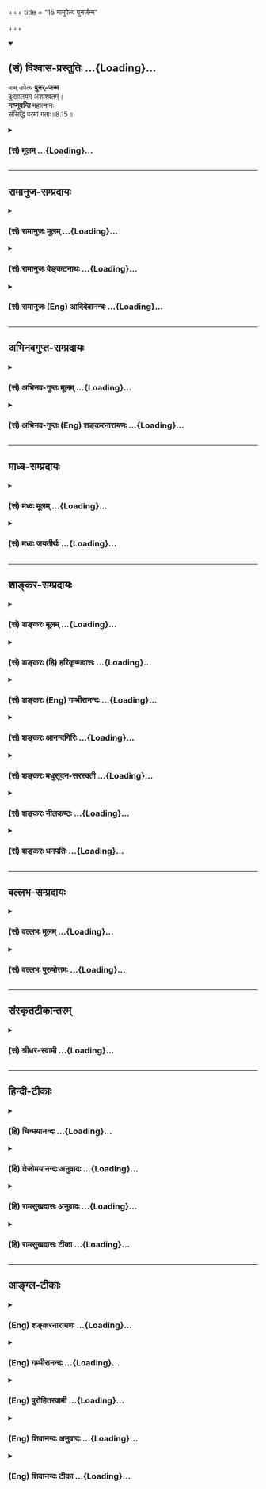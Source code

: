 +++
title = "15 मामुपेत्य पुनर्जन्म"

+++
<div class="js_include" newlevelforh1="2" title="(सं) विश्वास-प्रस्तुतिः" unfilled url="/mahAbhAratam/vyAsaH/shlokashaH/06-bhIShma-parva/03-bhagavad-gItA-parva/saMskRtam/vishvAsa-prastutiH/08_axara-para-brahma-yo/15_mAmupetya_punarja.md">
<details open><summary><h2>(सं) विश्वास-प्रस्तुतिः ...{Loading}...</h2></summary>

माम् उपेत्य **पुनर्-जन्म**  
दुःखालयम् अशाश्वतम्।  
**नाप्नुवन्ति** महात्मानः  
संसिद्धिं परमां गताः॥8.15॥
</details>
</div>
<div class="js_include collapsed" newlevelforh1="3" title="(सं) मूलम्" unfilled url="/mahAbhAratam/vyAsaH/shlokashaH/06-bhIShma-parva/03-bhagavad-gItA-parva/saMskRtam/mUlam/08_axara-para-brahma-yo/15_mAmupetya_punarja.md">
<details><summary><h3>(सं) मूलम् ...{Loading}...</h3></summary>

मामुपेत्य पुनर्जन्म दुःखालयमशाश्वतम्।  
नाप्नुवन्ति महात्मानः संसिद्धिं परमां गताः।।8.15।।
</details>
</div>


_________________
## रामानुज-सम्प्रदायः
<div class="js_include collapsed" newlevelforh1="3" title="(सं) रामानुजः मूलम्" unfilled url="/mahAbhAratam/vyAsaH/shlokashaH/06-bhIShma-parva/03-bhagavad-gItA-parva/saMskRtam/rAmAnujaH/mUlam/08_axara-para-brahma-yo/15_mAmupetya_punarja.md">
<details><summary><h3>(सं) रामानुजः मूलम् ...{Loading}...</h3></summary>

।।8.15।।**मां** प्राप्य **पुनः** निखिल**दुःखालयम्** अस्थिरं **जन्म न
प्राप्नुवन्ति** यत एते **महात्मानः** महामनसो यथावस्थितमत्स्वरूपज्ञानाः
अत्यर्थमत्प्रियत्वेन मया विना आत्मधारणम् अलभमाना मयि आसक्तमनसो मदाश्रयाः
माम् उपास्य परमसंसिद्धिरूपं मां प्राप्ताः। ऐश्वर्यगतिं प्राप्तानां
भगवन्तं प्राप्तानां च पुनरावृत्तौ अपुनरावृत्तौ च हेतुम् अनन्तरम् आह --

</details>
</div>
<div class="js_include collapsed" newlevelforh1="3" title="(सं) रामानुजः वेङ्कटनाथः" unfilled url="/mahAbhAratam/vyAsaH/shlokashaH/06-bhIShma-parva/03-bhagavad-gItA-parva/saMskRtam/rAmAnujaH/venkaTanAthaH/08_axara-para-brahma-yo/15_mAmupetya_punarja.md">
<details><summary><h3>(सं) रामानुजः वेङ्कटनाथः ...{Loading}...</h3></summary>

  
  
।।8.15।। इतः पूर्वं त्रयाणामधिकारिणां केचन वेद्योपादेयभेदाः प्रतिपादिताः
अतः परमधिकारौपयिकतयाऽवश्यवेद्यस्य फलस्य स्थिरास्थिरत्वलक्षणविशेषं
दर्शयतीत्याह -- अतः परमिति। अत्र
ज्ञानिनस्तावदपुनरावृत्तिरुच्यतेमामुपेत्य इति श्लोकेन। दुःखानन्त्यस्य
सर्वप्रमाणसिद्धत्वाद्दुःखशब्दस्य निर्विशेषणस्य सङ्कोचायोगात् --
निखिलेत्युक्तम्।
जन्मनश्चाशाश्वतशब्दनिर्दिष्टमस्थिरत्वं,जन्माविनाभूतदेहभोगाद्यस्थिरत्वरूपमिह
विवक्षितम् जन्मशब्दो वाऽत्र जनिमच्छरीरपरः। महात्मानः इति स्तुतिमात्रादपि
माहात्म्यस्यात्र संसिद्धिहेतुत्वमुचितमित्यभिप्रायेणाह -- यत इति।
महामनस्त्वं ज्ञानिनां प्राक्प्रपञ्चितमिहानूदितं
दर्शयतियथावस्थितेत्यादिना। अभिलषितस्य फलस्य सिद्धिव्यपदेशौचित्यात्
परमशब्दस्वारस्याच्चपरमसंसिद्धिरूपं मामित्युक्तम्। परमसंसिद्धिरूपं
परमपुरुषार्थरूपमित्यर्थः। समीचीना सिद्धिः संसिद्धिः।  
  

</details>
</div>
<div class="js_include collapsed" newlevelforh1="3" title="(सं) रामानुजः (Eng) आदिदेवानन्दः" unfilled url="/mahAbhAratam/vyAsaH/shlokashaH/06-bhIShma-parva/03-bhagavad-gItA-parva/saMskRtam/rAmAnujaH/english/AdidevAnandaH/08_axara-para-brahma-yo/15_mAmupetya_punarja.md">
<details><summary><h3>(सं) रामानुजः (Eng) आदिदेवानन्दः ...{Loading}...</h3></summary>

8.15 Having attained Me, they are not subject to rirth, which leads to a condition that is transient and an abode of sorrow. These great souls,
i.e., men of noble minds, worship and attains Me as the sorrow object of attainment; because they possess knowledge of My essential nature as it really is; they are unable to maintain or sustain themselves without Me,
as I am exceedingly dear to them. With their minds deeply attached to Me and completely dependent on Me, they reach Me as the supreme goal. Sri Krsna next teaches the reason for the return to Samsara of those aspirants for Aisvarya (prosperity) and for the non-return to Samsara of those who have reached the Lord:

</details>
</div>


_________________
## अभिनवगुप्त-सम्प्रदायः
<div class="js_include collapsed" newlevelforh1="3" title="(सं) अभिनव-गुप्तः मूलम्" unfilled url="/mahAbhAratam/vyAsaH/shlokashaH/06-bhIShma-parva/03-bhagavad-gItA-parva/saMskRtam/abhinava-guptaH/mUlam/08_axara-para-brahma-yo/15_mAmupetya_punarja.md">
<details><summary><h3>(सं) अभिनव-गुप्तः मूलम् ...{Loading}...</h3></summary>

।।8.15।। ननु मद्भावं याति इत्युक्तम्। तत्किं +++(SN तत्र किम्)+++ प्राप्तेऽपि
पुनरावृत्तिरस्ति इत्यशंक्याह -- मामुपेत्येति। अन्यतस्तु सर्वत एव
पुनरावृत्तिरस्ति इति +++(omits अन्यतस्तु -- इति)+++ समनन्तरश्लोकेन
प्रतिपादयिष्यते। मां तु प्राप्य न पुनर्योगिनः जन्मादित्रासमाप्नुवन्ति (
N प्राप्नुवन्ति NK [n] add न स पुनरावर्तते इति श्रुतेः। यं प्राप्य न
निवर्तन्ते इत्यग्रेऽपि) ।

</details>
</div>
<div class="js_include collapsed" newlevelforh1="3" title="(सं) अभिनव-गुप्तः (Eng) शङ्करनारायणः" unfilled url="/mahAbhAratam/vyAsaH/shlokashaH/06-bhIShma-parva/03-bhagavad-gItA-parva/saMskRtam/abhinava-guptaH/english/shankaranArAyaNaH/08_axara-para-brahma-yo/15_mAmupetya_punarja.md">
<details><summary><h3>(सं) अभिनव-गुप्तः (Eng) शङ्करनारायणः ...{Loading}...</h3></summary>

8.15 Mam upetya etc. In the next verse it is going to be asserted that
from all others (other goals) one has to return back. But \[in the
present verse it is declared that \] 'having attained Me, the Yogins do
not again suffer from fear of rirth etc.'

</details>
</div>


_________________
## माध्व-सम्प्रदायः
<div class="js_include collapsed" newlevelforh1="3" title="(सं) मध्वः मूलम्" unfilled url="/mahAbhAratam/vyAsaH/shlokashaH/06-bhIShma-parva/03-bhagavad-gItA-parva/saMskRtam/madhvaH/mUlam/08_axara-para-brahma-yo/15_mAmupetya_punarja.md">
<details><summary><h3>(सं) मध्वः मूलम् ...{Loading}...</h3></summary>

।।8.15।। तत्प्राप्तिं स्तौति -- मामिति। परमां सिद्धिं गता इति हि तत्र
हेतुः।

</details>
</div>
<div class="js_include collapsed" newlevelforh1="3" title="(सं) मध्वः जयतीर्थः" unfilled url="/mahAbhAratam/vyAsaH/shlokashaH/06-bhIShma-parva/03-bhagavad-gItA-parva/saMskRtam/madhvaH/jayatIrthaH/08_axara-para-brahma-yo/15_mAmupetya_punarja.md">
<details><summary><h3>(सं) मध्वः जयतीर्थः ...{Loading}...</h3></summary>

।।8.15।। स याति परमां गतिम् \[8।13\]तस्याहं सुलभः \[8।14\] इति
द्वेधावचनात् परमगतिर्भगवल्लाभश्च पृथगिति न मन्तव्यम्
भगवत्प्राप्तेरेवोत्तरत्र स्तुतेः अन्यथोभयस्तुतिप्रसङ्गादित्यभिप्रायेणाह
-- **तत्प्राप्तिमि**ति। तर्हि कथंमामुपेत्य इत्युक्त्वासंसिद्धिं परमां
गताः इति पृथगुक्तिः इत्यत आह -- **परमामि**ति। ये मामुपेतास्ते परमां
सिद्धिं मोक्षलक्षणां हि गताः। न च मुक्तानां निर्बीजं जन्म सम्भवतीत्येवं
तत्र स्वयम्प्राप्तानां जन्माभावे हेतुरयमुच्यते। न तु भगवत्प्राप्तेरन्या
परमसंसिद्धिप्राप्तिरित्यर्थः।

</details>
</div>


_________________
## शाङ्कर-सम्प्रदायः
<div class="js_include collapsed" newlevelforh1="3" title="(सं) शङ्करः मूलम्" unfilled url="/mahAbhAratam/vyAsaH/shlokashaH/06-bhIShma-parva/03-bhagavad-gItA-parva/saMskRtam/shankaraH/mUlam/08_axara-para-brahma-yo/15_mAmupetya_punarja.md">
<details><summary><h3>(सं) शङ्करः मूलम् ...{Loading}...</h3></summary>

।।8.15।। --,**माम् उपेत्य** माम् ईश्वरम् उपेत्य मद्भावमापद्य
**पुनर्जन्म** पुनरुत्पत्तिं नाप्नुवन्ति न प्राप्नुवन्ति। किं विशिष्टं
पुनर्जन्म न प्राप्नुवन्ति इति तद्विशेषणमाह -- **दुःखालयं** दुःखानाम्
आध्यात्मिकादीनां आलयम् आश्रयम् आलीयन्ते यस्मिन् दुःखानि इति दुःखालयं
जन्म। न केवलं दुःखालयम् **अशाश्वतम्** अनवस्थितस्वरूपं च। **नाप्नुवन्ति**
ईदृशं पुनर्जन्म **महात्मानः** यतयः **संसिद्धिं** मोक्षाख्यां **परमां**
प्रकृष्टां **गताः** प्राप्ताः। ये पुनः मां न प्राप्नुवन्ति ते पुनः
आवर्तन्ते।। किं पुनः त्वत्तः अन्यत् प्राप्ताः पुनरावर्तन्ते इति उच्यते
--,

</details>
</div>
<div class="js_include collapsed" newlevelforh1="3" title="(सं) शङ्करः (हि) हरिकृष्णदासः" unfilled url="/mahAbhAratam/vyAsaH/shlokashaH/06-bhIShma-parva/03-bhagavad-gItA-parva/saMskRtam/shankaraH/hindI/harikRShNadAsaH/08_axara-para-brahma-yo/15_mAmupetya_punarja.md">
<details><summary><h3>(सं) शङ्करः (हि) हरिकृष्णदासः ...{Loading}...</h3></summary>

।।8.15।। आपके सुलभ हो जानेसे क्या होगा इसपर कहते हैं कि मेरी सुलभ
प्राप्तिसे जो होता है वह सुन --, मुझ ईश्वरको पाकर अर्थात् मेरे भावको
प्राप्त करके फिर ( वे महापुरुष ) पुनर्जन्मको नहीं पाते। किस प्रकारके
पुनर्जन्मको नहीं पाते यह स्पष्ट करनेके लिये उसके विशेषण बतलाते हैं --
आध्यात्मिक आदि तीनों प्रकारके दुःखोंका जो स्थान -- आधार है अर्थात् समस्त
दुःख जिसमें रहते हैं केवल दुःखोंका स्थान ही नहीं जो अशाश्वत भी है
अर्थात् जिसका स्वरूप स्थिर नहीं है ऐसे पुनर्जन्मको मोक्षरूप परम श्रेष्ठ
सिद्धिको प्राप्त हुए महात्मा -- संन्यासीगण नहीं पाते। परंतु जो मुझे
प्राप्त नहीं होते वे फिर संसारमें आते हैं।

</details>
</div>
<div class="js_include collapsed" newlevelforh1="3" title="(सं) शङ्करः (Eng) गम्भीरानन्दः" unfilled url="/mahAbhAratam/vyAsaH/shlokashaH/06-bhIShma-parva/03-bhagavad-gItA-parva/saMskRtam/shankaraH/english/gambhIrAnandaH/08_axara-para-brahma-yo/15_mAmupetya_punarja.md">
<details><summary><h3>(सं) शङ्करः (Eng) गम्भीरानन्दः ...{Loading}...</h3></summary>

8.15 Upetya mam, as a result of reaching Me who am God-as a result of
realizing My nature; mahatmanah, the exalted ones, the monks; gatah, who
have attained; the paramam, highest; samsiddhim, perfection, called
Liberation; na, do not; apnuvanti, get; this kind of punarjanama, rirth.
As to what kind of rirth they do not get, the Lord states its
characteristics-duhkhalayam, which is an abode of sorrows, a resort of
physical and other sorrows, i.e. a birth to which sorrows adhere. It is
not merely an abode of sorrows, but also asavatam, impermanent, having
no fixity of nature. On the other hand, those who do not reach Me, they
come again. Again, 'Is it that those who attain someone other than You
return;' This is being answered:

</details>
</div>
<div class="js_include collapsed" newlevelforh1="3" title="(सं) शङ्करः आनन्दगिरिः" unfilled url="/mahAbhAratam/vyAsaH/shlokashaH/06-bhIShma-parva/03-bhagavad-gItA-parva/saMskRtam/shankaraH/AnandagiriH/08_axara-para-brahma-yo/15_mAmupetya_punarja.md">
<details><summary><h3>(सं) शङ्करः आनन्दगिरिः ...{Loading}...</h3></summary>

।।8.15।। किं त्वां प्राप्तास्त्वय्येवावतिष्ठन्ते किं वा पुनरावर्तन्ते
चन्द्रलोकादिवेति संदेहात्पृच्छति -- **तवेति।** तत्रोत्तरश्लोकेन निश्चयं
दर्शयति -- **उच्यत इति।** ईश्वरोपगमनं न सामीप्यमात्रमिति व्याचष्टे --
**मद्भावमिति।** पुनर्जन्मनोऽनिष्टत्वं प्रश्नद्वारा स्पष्टयति --
**किमित्यादिना।** महात्मत्वं
प्रकृष्टसत्त्ववैशिष्ट्यम्। ,यतयस्तस्मिन्नेवेश्वरे समुत्पन्नसम्यग्दर्शिनो
भूत्वेति शेषः। भगवन्तमुपगतानामपुनरावृत्तौ ततो विमुखानामनुपजातसम्यग्धियां
पुनरावृत्तिरर्थसिद्धेत्याह -- **ये पुनरिति।**

</details>
</div>
<div class="js_include collapsed" newlevelforh1="3" title="(सं) शङ्करः मधुसूदन-सरस्वती" unfilled url="/mahAbhAratam/vyAsaH/shlokashaH/06-bhIShma-parva/03-bhagavad-gItA-parva/saMskRtam/shankaraH/madhusUdana-sarasvatI/08_axara-para-brahma-yo/15_mAmupetya_punarja.md">
<details><summary><h3>(सं) शङ्करः मधुसूदन-सरस्वती ...{Loading}...</h3></summary>

।।8.15।। भगवन्तं प्राप्ताः पुनरावर्तन्ते न वेति संदेहे नावर्तन्त इत्याह
-- मामीश्वरं प्राप्य पुनर्जन्म मनुष्यादिदेहसंबन्धम्। कीदृशम्। दुःखालयं
गर्भवासयोनिद्वारनिर्गमनाद्यनेकदुःखस्थानं अशाश्वतमस्थिरं दृष्नष्टप्रायं
नाप्नुवन्ति। पुनर्नावर्तन्त इत्यर्थः। यतो महात्मानः
रजस्तमोमलरहितान्तःकरणाः शुद्धसत्त्वाः समुत्पन्नसम्यग्दर्शना
मल्लोकभोगान्ते परमां सर्वोत्कृष्टां संसिद्धिं मुक्तिं गतास्ते। अत्र मां
प्राप्य सिद्धिं गता इति वदतोपासकानां क्रममुक्तिर्दर्शिता।

</details>
</div>
<div class="js_include collapsed" newlevelforh1="3" title="(सं) शङ्करः नीलकण्ठः" unfilled url="/mahAbhAratam/vyAsaH/shlokashaH/06-bhIShma-parva/03-bhagavad-gItA-parva/saMskRtam/shankaraH/nIlakaNThaH/08_axara-para-brahma-yo/15_mAmupetya_punarja.md">
<details><summary><h3>(सं) शङ्करः नीलकण्ठः ...{Loading}...</h3></summary>

।।8.15।। त्वल्लाभेऽपि किं स्यादत आह -- **मामिति।** मामुपेत्य
पुनर्द्वितीयवारं जन्म नाप्नुवन्ति। यज्जन्म दुःखानामालयभूतं मूढदृष्ट्या
किंचित्सुखालयत्वेऽप्यशाश्वतं नश्वरम्। तुच्छमित्यर्थः। के नाप्नुवन्ति।
महात्मानो योगेन जितचित्ताः। अतएव परमां संसिद्धिं मोक्षं गताः। अगता अपि
प्रत्यासन्नत्वाद्गता एव। तथा ब्रह्मलोकगतान्प्रकृत्य स्मर्यतेब्रह्मणा सह
ते सर्वे संप्राप्ते प्रतिसंचरे। परस्यान्ते कृतात्मानः प्रविशन्ति परं
पदम् इति। प्रतिसंचरे ब्राह्मे प्रलये। परस्य चतुर्मुखस्य अन्ते नाशे।

</details>
</div>
<div class="js_include collapsed" newlevelforh1="3" title="(सं) शङ्करः धनपतिः" unfilled url="/mahAbhAratam/vyAsaH/shlokashaH/06-bhIShma-parva/03-bhagavad-gItA-parva/saMskRtam/shankaraH/dhanapatiH/08_axara-para-brahma-yo/15_mAmupetya_punarja.md">
<details><summary><h3>(सं) शङ्करः धनपतिः ...{Loading}...</h3></summary>

।।8.15।। किं त्वां प्राप्ताश्चन्द्रलोकादिव पुनरावर्तन्ते उत नेति संदिहानं
प्रत्याह -- मामिति। मामीश्वरमुपेत्य मद्भावं मत्सारुप्यादिकमापद्य
पुनर्जन्म पुररुत्पत्तिं पुनरावृत्तिमितियावत्। किंविशिष्टं पुनर्जन्म न
प्राप्तनुवन्तीति तद्विशेषणमाह। दुःखालयं
दुःखानामाध्यात्मिकाधिकाधिभौतिकाधिदैविकानामालयमालीयन्ते
दुःखान्यस्मिन्निति दुःखालयम्। दुःखाश्रयमिति यावत्। तत्राध्यात्मिकं
द्विविधं शारीरं मानसं च। वातपित्तश्लेष्मणां वैषम्यनिमित्तं शारीरं
कामक्रोधलोभमोहभयोर्ष्याविषयविशेषादर्शनादिनिबन्धनं मानसं। सर्वं
चैतदान्तरोपायसाध्यत्वादाध्यात्मिकं
मनुष्यपशुमृगपक्षिसरीसृपस्थावरनिमित्तामाधिभौतिकं
यक्षराक्षसविनायकग्रहाद्यावेशनिबन्धनमाधिदैविकं। आधिभौतिकमादिदैविकं च
दुःखं बाह्योपायसाध्यं पुनर्जन्मनो दुःखानां चालयं स्थानमिति।
अस्मिन्पक्षेमामुपेत्य तु कौन्तेय पुनर्जन्म न विद्यते इति
वक्ष्यमाणाननुरोधो विशेष्याध्याहारापत्त्यादि दोषश्चातपतत्यत आचार्यौरयं
पक्ष उपेक्षतिः। गर्भवासयोनिद्वारनिर्गमनादिदुःखानां दुःखत्रयेष्वन्तर्भावो
बोध्यः। न केवलं दुःखालयं अशाश्वतं अशश्वद्भवमनवस्थितरुपं चेदृशं पुनर्जन्म
नाप्नुवन्ति। यतः महात्मानः विशुद्धचित्ताः तस्मिन्परमेश्वरे
समुत्पन्नसम्यग्दर्शनाः संसिद्धिं परमां प्रकृष्टां मोक्षाभिधां गताः
प्राप्ताः परमां सिद्धिं मोक्षं गता अगता अपि पत्यासन्नत्वात्गता एव। यथा
ब्रह्मलोकगतान्प्रकृत्य स्मर्यतेब्रह्मणा सह ते सर्वे संप्राप्ते
प्रतिसंचरे। परस्यान्ते कृतात्मानः प्रविशन्ति परं पदम्।। इति। प्रतिसंचरे
ब्रह्मप्रलये। परस्य चतुर्मुखस्यान्ते नाशे इत्यन्ये। अस्मिन्पक्षे
आब्रह्मभवनादित्यत्तरश्लोकवि रोधोमुख्यार्थपरित्यागश्च बोध्यः।

</details>
</div>


_________________
## वल्लभ-सम्प्रदायः
<div class="js_include collapsed" newlevelforh1="3" title="(सं) वल्लभः मूलम्" unfilled url="/mahAbhAratam/vyAsaH/shlokashaH/06-bhIShma-parva/03-bhagavad-gItA-parva/saMskRtam/vallabhaH/mUlam/08_axara-para-brahma-yo/15_mAmupetya_punarja.md">
<details><summary><h3>(सं) वल्लभः मूलम् ...{Loading}...</h3></summary>

।।8.15।। स्वप्राप्तावपुनरावृत्तिं सदाचारेण दर्शयति -- मामिति। परमपुरुषं
अन्तर्यामिणमक्षरं परं पुरुषोत्तमं मां प्राप्य पुनर्जन्म न प्राप्नुवन्ति
महात्मानः किन्तु परमां सिद्धिं मुक्तिं निर्गुणां गताः।

</details>
</div>
<div class="js_include collapsed" newlevelforh1="3" title="(सं) वल्लभः पुरुषोत्तमः" unfilled url="/mahAbhAratam/vyAsaH/shlokashaH/06-bhIShma-parva/03-bhagavad-gItA-parva/saMskRtam/vallabhaH/puruShottamaH/08_axara-para-brahma-yo/15_mAmupetya_punarja.md">
<details><summary><h3>(सं) वल्लभः पुरुषोत्तमः ...{Loading}...</h3></summary>

  
  
।।8.15।। नन्वेवमेव तत्तद्देवोपासकास्तत्तत्सायुज्यं प्राप्नुवन्तीति
तत्तच्छास्त्रेषु निगद्यत इति भवत्प्राप्तौ को विशेषः इत्याकाङ्क्षायां
स्वप्राप्तेर्विशेषमाह -- मामुपेत्येति। महात्मानो महात्मका भक्ता परमां
संसिद्धिं भावरूपां गताः सन्तो मामेकं पुरुषोत्तममुपेत्य समीपे प्राप्य
पुनः दुःखालयं संसारात्मकं अशाश्वतमनित्यं लौकिकं जन्म न
प्राप्नुवन्तीत्यर्थः।  
  

</details>
</div>


_________________
## संस्कृतटीकान्तरम्
<div class="js_include collapsed" newlevelforh1="3" title="(सं) श्रीधर-स्वामी" unfilled url="/mahAbhAratam/vyAsaH/shlokashaH/06-bhIShma-parva/03-bhagavad-gItA-parva/saMskRtam/shrIdhara-svAmI/08_axara-para-brahma-yo/15_mAmupetya_punarja.md">
<details><summary><h3>(सं) श्रीधर-स्वामी ...{Loading}...</h3></summary>

।।8.15।। यद्यप्येवं त्वं सुलभोऽसि ततः किमत आह **-- मामिति।** उक्तलक्षणा
महात्मानो मद्भक्ता मां प्राप्य पुनर्दुःखाश्रयमनित्यं च जन्म न
प्राप्नुवन्ति। यतस्ते परमां सम्यक्सिद्धिं मोक्षमेव प्राप्ताः पुनर्जन्म
दुःखानां चालयं स्थानं ते मामुपेत्य न प्राप्नुवन्तीति वा।

</details>
</div>


_________________
## हिन्दी-टीकाः
<div class="js_include collapsed" newlevelforh1="3" title="(हि) चिन्मयानन्दः" unfilled url="/mahAbhAratam/vyAsaH/shlokashaH/06-bhIShma-parva/03-bhagavad-gItA-parva/hindI/chinmayAnandaH/08_axara-para-brahma-yo/15_mAmupetya_punarja.md">
<details><summary><h3>(हि) चिन्मयानन्दः ...{Loading}...</h3></summary>

।।8.15।। आत्मानुभूति के द्वारा ज्ञानी पुरुष को प्राप्त लाभ का मूल्यांकन
करते हुए यहाँ कहा गया है कि मुझे प्राप्त कर महात्मा जन पुनर्जन्म को नहीं
प्राप्त होते। तत्त्व चिन्तक दार्शनिकों के अनुसार समस्त दुःखों का मूल है
पुनर्जन्म। श्रीकृष्ण भी यहाँ पुनर्जन्म को दुःखालय और अशाश्वत कहते
हैं। भारतीय दर्शन के इतिहास में एक बात ध्यान देने योग्य है कि प्रारम्भ
में अमृतत्त्व को जीवन का लक्ष्य माना जाता था परन्तु बाद में पुनर्जन्म के
अभाव को लक्ष्य स्वीकार किया गया। मनुष्य को सब अनुभवों में मृत्यु का
अनुभव सर्वाधिक भयानक प्रतीत होता है। यही कारण है कि प्रारम्भ में साधक का
समस्त प्रयत्न और व्याकुलता इस अपरिहार्य मृत्यु से मुक्ति पाने के लिए थी।
जीवन की घटनाओं का सम्यक् अवलोकन और मूल्यांकन करने पर जैसेजैसे उसके ज्ञान
में वृद्धि हुई और विचारों में परिपक्वता आयी तब शीघ्र ही अध्यात्म के
विचारक ऋषियों ने यह पाया कि जो लोग यह समझ लेते हैं कि जीवन के अनुभवों
में मृत्यु भी एक है तो उनके लिए मृत्यु की भयंकरता समाप्त हो जाती है।
जीवन के अखण्ड अस्तित्व को मृत्यु काट नहीं सकती। सत्य के विषय में अत्यन्त
निष्पक्ष एवं निर्मम भाव से विचार करने वाले ऋषिगण तर्क एवं अनुभव के
द्वारा इस निष्कर्ष पर पहुँचे कि समस्त दुःख जन्म के साथ प्रारम्भ होते
हैं। अतः जीवन का लक्ष्य पुनर्जन्म का अभाव होना चाहिए। पुनर्जन्म का स्वप्न
और उसके अपरिहार्य कष्ट मिथ्या अहंकार अथवा जीव को ही होते हैं। अजन्मा
आत्मा ही जड़ उपाधियों के साथ तादात्म्य से जीवभाव को प्राप्त होता है।
बल्ब उपाधि में व्यक्त विद्युत् ही प्रकाश है उस बल्ब के फूट जाने पर
कार्यरूप प्रकाश अपने कारणरूप विद्युत् में लीन हो जाता है जबकि विद्युत्
एकमेव अद्वितीय सर्वत्र समान रूप से विश्व के सभी बल्बों में प्रकाशित होती
है। इसी प्रकार अन्तःकरण की उपाधि से विशिष्ट अथवा परिच्छिन्न आत्मा ही जीव
कहलाता है उसको ही जन्म वृद्धि व्याधि क्षय और मृत्यु के सम्पूर्ण दुःख और
कष्ट सहने होते हैं। उपाधि के लय होने पर अर्थात् उससे हुए तादात्म्य के
निवृत्त होने पर जीव अनुभव करता है कि वह स्वयं ही चैतन्य स्वरूप आत्मा
है। आत्मज्ञानी पुरुष जानता है कि उसका मन और बुद्धि से कोई वास्तविक
सम्बन्ध नहीं है। जैसै जाग्रत् पुरुष का स्वप्न में देखे हुए पत्नी और
पुत्रों से कोई सम्बन्ध नहीं होता ठीक वैसे ही आत्मस्वरूप के प्रति जाग्रत्
होने पर अहंकार (जीव) अपने दुःखपूर्ण परिच्छिन्न जीवन के साथ ही समाप्त हो
जाता है। ऐसे महात्मा जनों को इस जगत् में पुनर्जन्म लेकर दुःखों को भोगने
की कोई आवश्यकता नहीं रह जाती। जिस पुरुष ने जीवन पर्यन्त सतत आत्मानुसंधान
की साधना से इन्द्रियों का संयम करना सीख लिया हो और मन को हृदय में तथा
प्राण को बुद्धि में स्थापित कर लिया हो ऐसा पुरुष अनन्त नित्य स्वरूप को
साक्षात् आत्मभाव से अनुभव करता है। तत्पश्चात् वह पुनः किसी देह विशेष में
जन्म लेकर परिच्छिन्न विषयों में अनन्त सुख की व्यर्थ खोज नहीं करता। तब
क्या ऐसे लोग हैं जो परा गति को प्राप्त न होकर पुनः जगत् को लौटते हैं इस
पर कहते हैं --

</details>
</div>
<div class="js_include collapsed" newlevelforh1="3" title="(हि) तेजोमयानन्दः अनुवादः" unfilled url="/mahAbhAratam/vyAsaH/shlokashaH/06-bhIShma-parva/03-bhagavad-gItA-parva/hindI/tejomayAnandaH/anuvAdaH/08_axara-para-brahma-yo/15_mAmupetya_punarja.md">
<details><summary><h3>(हि) तेजोमयानन्दः अनुवादः ...{Loading}...</h3></summary>

।।8.15।। परम सिद्धि को प्राप्त हुये महात्माजन मुझे प्राप्त कर अनित्य
दुःख के आलयरूप (गृहरूप) पुनर्जन्म को नहीं प्राप्त होते हैं।।

</details>
</div>
<div class="js_include collapsed" newlevelforh1="3" title="(हि) रामसुखदासः अनुवादः" unfilled url="/mahAbhAratam/vyAsaH/shlokashaH/06-bhIShma-parva/03-bhagavad-gItA-parva/hindI/rAmasukhadAsaH/anuvAdaH/08_axara-para-brahma-yo/15_mAmupetya_punarja.md">
<details><summary><h3>(हि) रामसुखदासः अनुवादः ...{Loading}...</h3></summary>

।।8.15।। महात्मालोग मुझे प्राप्त करके दुःखालय और अशाश्वत पुनर्जन्मको
प्राप्त नहीं होते; क्योंकि वे परमसिद्धिको प्राप्त हो गये हैं अर्थात्
उनको परम प्रेमकी प्राप्ति हो गयी है।

</details>
</div>
<div class="js_include collapsed" newlevelforh1="3" title="(हि) रामसुखदासः टीका" unfilled url="/mahAbhAratam/vyAsaH/shlokashaH/06-bhIShma-parva/03-bhagavad-gItA-parva/hindI/rAmasukhadAsaH/TIkA/08_axara-para-brahma-yo/15_mAmupetya_punarja.md">
<details><summary><h3>(हि) रामसुखदासः टीका ...{Loading}...</h3></summary>

।।8.15।।***व्याख्या**--'***मामुपेत्य पुनर्जन्म ৷৷. संसिद्धिं परमां
गताः'--'मामुपेत्य'**का तात्पर्य है कि भगवान्के दर्शन कर ले, भगवान्को
तत्त्वसे जान ले अथवा भगवान्में प्रविष्ट हो जाय तो फिर पुनर्जन्म नहीं
होता। पुनर्जन्मका अर्थ है--फिर शरीर धारण करना। वह शरीर चाहे मनुष्यका हो,
चाहे पशु-पक्षी आदि किसी प्राणीका हो, पर उसे धारण करनेमें दुःख-ही-दुःख
है। इसलिये पुनर्जन्मको दुःखालय अर्थात् दुःखोंका घर कहा गया है। मरनेके बाद
यह प्राणी अपने कर्मोंके अनुसार जिस योनिमें जन्म लेता है, वहाँ
जन्म-कालमें जेरसे बाहर आते समय उसको वैसा कष्ट होता है जैसा कष्ट मनुष्यको
शरीरकी चमड़ी उतारते समय होता है। परन्तु उस समय वह अपना कष्ट, दुःख किसीको
बता नहीं सकता, क्योंकि वह उस अवस्थामें महान् असमर्थ होता है। जन्मके बाद
बालक सर्वथा परतन्त्र होता है। कोई भी कष्ट होनेपर वह रोता रहता है,-- पर
बता नहीं सकता। थोड़ा बड़ा होनेपर उसको खाने-पीनेकी चीजें, खिलौने आदिकी
इच्छा होती है और उनकी पूर्ति न होनेपर बड़ा दुःख होता है। पढ़ाईके समय
शासनमें रहना पड़ता है। रातों जागकर अभ्यास करना पड़ता है तो कष्ट होता है।
विद्या भूल जाती है तथा पूछनेपर उत्तर नहीं आता तो दुःख होता है। आपसमें
ईर्ष्या, द्वेष, डाह, अभिमान आदिके कारण हृदयमें जलन होती है। परीक्षामें
फेल हो जाय तो मूर्खताके कारण उसका इतना दुःख होता है कि कई आत्महत्यातक कर
लेते हैं। जवान होनेपर अपनी इच्छाके अनुसार विवाह आदि न होनेसे दुःख होता
है। विवाह हो जाता है तो पत्नी अथवा पति अनुकूल न मिलनेसे दुःख होता है।
बाल-बच्चे हो जाते हैं तो उनका पालन-पोषण करनेमें कष्ट होता है। लड़कियाँ
बड़ी हो जाती हैं तो उनका जल्दी विवाह न होनेपर माँ-बापकी नींद उड़ जाती
है, खाना-पीना अच्छा नहीं लगता, हरदम बेचैनी रहती है। वृद्धावस्था आनेपर
शरीरमें असमर्थता आ जाती है। अनेक प्रकारके रोगोंका आक्रमण होने लगता है।
सुखसे उठना-बैठना, चलना-फिरना, खाना-पीना आदि भी कठिन हो जाता है।
घरवालोंके द्वारा तिरस्कार होने लगता है। उनके अपशब्द सुनने पड़ते हैं।
रातमें खाँसी आती है। नींद नहीं आती। मरनेके समय भी बड़े भयंकर कष्ट होते
हैं। ऐसे दुःख कहाँतक कहें; उनका कोई अन्त नहीं। मनुष्य-जैसा ही कष्ट
पशु-पक्षी आदिको भी होता है। उनको शीत-घाम, वर्षा-हवा आदिसे कष्ट होता है।
बहुत-से जंगली जानवर उनके छोटे बच्चोंको खा जाते हैं तो उनको बड़ा दुःख
होता है। इस प्रकार सभी योनियोंमें अनेक तरहके दुःख होते हैं। ऐसे ही
नरकोंमें और चौरासी लाख योनियोंमें दुःख भोगने पड़ते हैं। इसलिये
पुनर्जन्मको 'दुःखालय' कहा गया है।

</details>
</div>


_________________
## आङ्ग्ल-टीकाः
<div class="js_include collapsed" newlevelforh1="3" title="(Eng) शङ्करनारायणः" unfilled url="/mahAbhAratam/vyAsaH/shlokashaH/06-bhIShma-parva/03-bhagavad-gItA-parva/english/shankaranArAyaNaH/08_axara-para-brahma-yo/15_mAmupetya_punarja.md">
<details><summary><h3>(Eng) शङ्करनारायणः ...{Loading}...</h3></summary>

8.15. Having attained Me, the men of great soul who have achieved the supreme perfection, do not get the transient rirth, a store-house of all troubles.

</details>
</div>
<div class="js_include collapsed" newlevelforh1="3" title="(Eng) गम्भीरानन्दः" unfilled url="/mahAbhAratam/vyAsaH/shlokashaH/06-bhIShma-parva/03-bhagavad-gItA-parva/english/gambhIrAnandaH/08_axara-para-brahma-yo/15_mAmupetya_punarja.md">
<details><summary><h3>(Eng) गम्भीरानन्दः ...{Loading}...</h3></summary>

8.15 As a result of reaching Me, the exalted ones who have attained the highest perfection do not get rirth which is an abode of sorrows and which is impermanent.

</details>
</div>
<div class="js_include collapsed" newlevelforh1="3" title="(Eng) पुरोहितस्वामी" unfilled url="/mahAbhAratam/vyAsaH/shlokashaH/06-bhIShma-parva/03-bhagavad-gItA-parva/english/purohitasvAmI/08_axara-para-brahma-yo/15_mAmupetya_punarja.md">
<details><summary><h3>(Eng) पुरोहितस्वामी ...{Loading}...</h3></summary>

8.15 Coming thus unto Me, these great souls go no more to the misery and death of earthly life, for they have gained perfection.

</details>
</div>
<div class="js_include collapsed" newlevelforh1="3" title="(Eng) शिवानन्दः अनुवादः" unfilled url="/mahAbhAratam/vyAsaH/shlokashaH/06-bhIShma-parva/03-bhagavad-gItA-parva/english/shivAnandaH/anuvAdaH/08_axara-para-brahma-yo/15_mAmupetya_punarja.md">
<details><summary><h3>(Eng) शिवानन्दः अनुवादः ...{Loading}...</h3></summary>

8.15 Having attained Me these great souls do not again take birth (here)
which is the place of pain and is non-eternal: they have reached the highest perfection (liberation).

</details>
</div>
<div class="js_include collapsed" newlevelforh1="3" title="(Eng) शिवानन्दः टीका" unfilled url="/mahAbhAratam/vyAsaH/shlokashaH/06-bhIShma-parva/03-bhagavad-gItA-parva/english/shivAnandaH/TIkA/08_axara-para-brahma-yo/15_mAmupetya_punarja.md">
<details><summary><h3>(Eng) शिवानन्दः टीका ...{Loading}...</h3></summary>

8.15 माम् to Me; उपेत्य having attained; पुनर्जन्म rirth; दुःखालयम् the place of pain; अशाश्वतम् noneternal; न not; आप्नुवन्ति get; महात्मानः
Mahatmas or the great souls; संसिद्धिम् to perfection; परमाम् highest;
गताः having reached.Commentary Birth is the home of pain or seat of sorrow arising from the body. Study the Garbhopanishad. There the nature of pain; i.e.; how the child is confined in the womb; and how it is pressed during its passage along the vaginal canal and the neck of the womb or uterus; is described. Further it is much affected by the PrasutiVayu (the vital air which is responsible for the delivery of the child).Mahatmas (great souls) are free from Rajas and Tamas.Having attained Me This denotes KramaMukti or gradual liberation. The devotees who pass along the Devayana through the force of their Upasana; attain to Brahmaloka (the world of Brahma the Creator) or Satyaloka (the world of truth; the highest of the seven worlds) and there enjoy all the divine wealth and glory of the Lord and then attain to Kaivalya Moksha
(final liberation) through the knowledge of Brahman; along with Brahma during the cosmic dissolution.Mahatmas or great souls who have attained Moksha do not come again to birth. Those who have not attained Me; take birth again in this world.

</details>
</div>

